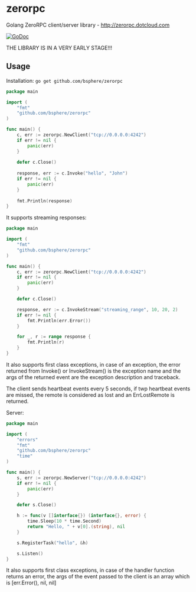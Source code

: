 zerorpc
=======

Golang ZeroRPC client/server library - http://zerorpc.dotcloud.com

[![GoDoc](https://godoc.org/github.com/bsphere/zerorpc?status.png)](https://godoc.org/github.com/bsphere/zerorpc)


THE LIBRARY IS IN A VERY EARLY STAGE!!!


Usage
-----
Installation: `go get github.com/bsphere/zerorpc`

```go
package main

import (
	"fmt"
	"github.com/bsphere/zerorpc"
)

func main() {
	c, err := zerorpc.NewClient("tcp://0.0.0.0:4242")
    if err != nil {
        panic(err)
    }
    
    defer c.Close()
    
    response, err := c.Invoke("hello", "John")
    if err != nil {
        panic(err)
    }
    	
    fmt.Println(response)
}
```



It supports streaming responses:

```go
package main

import (
    "fmt"
    "github.com/bsphere/zerorpc"
)

func main() {
    c, err := zerorpc.NewClient("tcp://0.0.0.0:4242")
    if err != nil {
        panic(err)
    }

    defer c.Close()

    response, err := c.InvokeStream("streaming_range", 10, 20, 2)
    if err != nil {
        fmt.Println(err.Error())
    }

    for _, r := range response {
        fmt.Println(r)
    }
}
```

It also supports first class exceptions, in case of an exception, 
the error returned from Invoke() or InvokeStream() is the exception name
and the args of the returned event are the exception description and traceback.

The client sends heartbeat events every 5 seconds, if twp heartbeat events are missed,
the remote is considered as lost and an ErrLostRemote is returned.


Server:

```go
package main

import (
	"errors"
	"fmt"
	"github.com/bsphere/zerorpc"
	"time"
)

func main() {
	s, err := zerorpc.NewServer("tcp://0.0.0.0:4242")
	if err != nil {
		panic(err)
	}

	defer s.Close()

	h := func(v []interface{}) (interface{}, error) {
		time.Sleep(10 * time.Second)
		return "Hello, " + v[0].(string), nil
	}

	s.RegisterTask("hello", &h)

	s.Listen()
}
```

It also supports first class exceptions, in case of the handler function returns an error,
the args of the event passed to the client is an array which is [err.Error(), nil, nil]